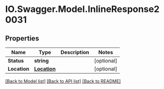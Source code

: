 # IO.Swagger.Model.InlineResponse20031
## Properties

Name | Type | Description | Notes
------------ | ------------- | ------------- | -------------
**Status** | **string** |  | [optional] 
**Location** | [**Location**](Location.md) |  | [optional] 

[[Back to Model list]](../README.md#documentation-for-models) [[Back to API list]](../README.md#documentation-for-api-endpoints) [[Back to README]](../README.md)

